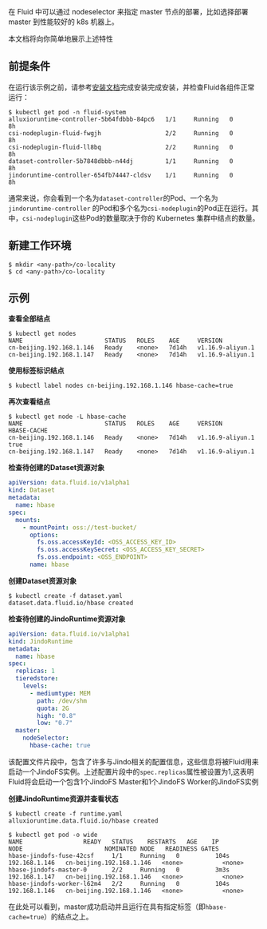 在 Fluid 中可以通过 nodeselector 来指定 master 节点的部署，比如选择部署 master 到性能较好的 k8s 机器上。


本文档将向你简单地展示上述特性
## 前提条件


在运行该示例之前，请参考[安装文档](./jindo_fluid_install.md)完成安装完成安装，并检查Fluid各组件正常运行：


```shell
$ kubectl get pod -n fluid-system
alluxioruntime-controller-5b64fdbbb-84pc6   1/1     Running   0          8h
csi-nodeplugin-fluid-fwgjh                  2/2     Running   0          8h
csi-nodeplugin-fluid-ll8bq                  2/2     Running   0          8h
dataset-controller-5b7848dbbb-n44dj         1/1     Running   0          8h
jindoruntime-controller-654fb74447-cldsv    1/1     Running   0          8h
```


通常来说，你会看到一个名为`dataset-controller`的Pod、一个名为 `jindoruntime-controller` 的Pod和多个名为`csi-nodeplugin`的Pod正在运行。其中，`csi-nodeplugin`这些Pod的数量取决于你的 Kubernetes 集群中结点的数量。
## 新建工作环境


```shell
$ mkdir <any-path>/co-locality
$ cd <any-path>/co-locality
```
## 示例


**查看全部结点**


```shell
$ kubectl get nodes
NAME                       STATUS   ROLES    AGE     VERSION
cn-beijing.192.168.1.146   Ready    <none>   7d14h   v1.16.9-aliyun.1
cn-beijing.192.168.1.147   Ready    <none>   7d14h   v1.16.9-aliyun.1
```


**使用标签标识结点**


```shell
$ kubectl label nodes cn-beijing.192.168.1.146 hbase-cache=true
```


**再次查看结点**


```shell
$ kubectl get node -L hbase-cache
NAME                       STATUS   ROLES    AGE     VERSION            HBASE-CACHE
cn-beijing.192.168.1.146   Ready    <none>   7d14h   v1.16.9-aliyun.1   true
cn-beijing.192.168.1.147   Ready    <none>   7d14h   v1.16.9-aliyun.1
```


**检查待创建的Dataset资源对象**


```yaml
apiVersion: data.fluid.io/v1alpha1
kind: Dataset
metadata:
  name: hbase
spec:
  mounts:
    - mountPoint: oss://test-bucket/
      options:
        fs.oss.accessKeyId: <OSS_ACCESS_KEY_ID>
        fs.oss.accessKeySecret: <OSS_ACCESS_KEY_SECRET>
        fs.oss.endpoint: <OSS_ENDPOINT> 
      name: hbase
```

**创建Dataset资源对象**


```shell
$ kubectl create -f dataset.yaml
dataset.data.fluid.io/hbase created
```


**检查待创建的JindoRuntime资源对象**


```yaml
apiVersion: data.fluid.io/v1alpha1
kind: JindoRuntime
metadata:
  name: hbase
spec:
  replicas: 1
  tieredstore:
    levels:
      - mediumtype: MEM
        path: /dev/shm
        quota: 2G
        high: "0.8"
        low: "0.7"
  master:
    nodeSelector:
      hbase-cache: true
```


该配置文件片段中，包含了许多与Jindo相关的配置信息，这些信息将被Fluid用来启动一个JindoFS实例。上述配置片段中的`spec.replicas`属性被设置为1,这表明Fluid将会启动一个包含1个JindoFS Master和1个JindoFS Worker的JindoFS实例


**创建JindoRuntime资源并查看状态**


```shell
$ kubectl create -f runtime.yaml
alluxioruntime.data.fluid.io/hbase created

$ kubectl get pod -o wide
NAME                 READY   STATUS    RESTARTS   AGE    IP              NODE                       NOMINATED NODE   READINESS GATES
hbase-jindofs-fuse-42csf     1/1     Running   0          104s   192.168.1.146   cn-beijing.192.168.1.146   <none>           <none>
hbase-jindofs-master-0       2/2     Running   0          3m3s   192.168.1.147   cn-beijing.192.168.1.146   <none>           <none>
hbase-jindofs-worker-l62m4   2/2     Running   0          104s   192.168.1.146   cn-beijing.192.168.1.146   <none>           <none>
```


在此处可以看到，master成功启动并且运行在具有指定标签（即`hbase-cache=true`）的结点之上。
